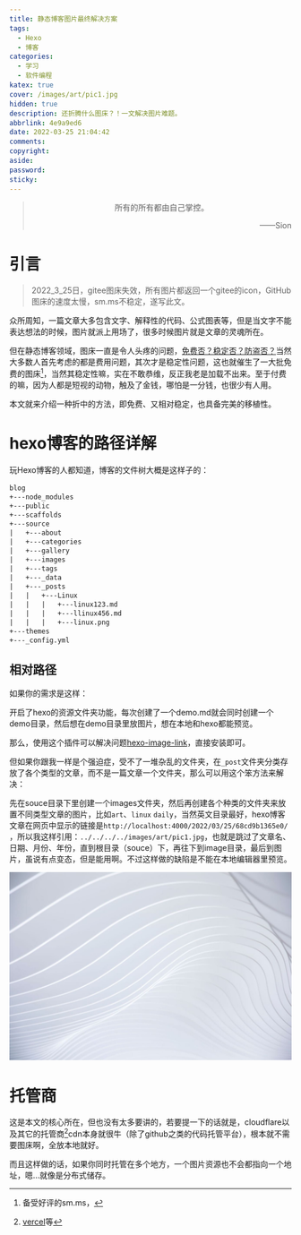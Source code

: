 ```yaml
---
title: 静态博客图片最终解决方案
tags:
  - Hexo
  - 博客
categories:
  - 学习
  - 软件编程
katex: true
cover: /images/art/pic1.jpg
hidden: true
description: 还折腾什么图床？！一文解决图片难题。
abbrlink: 4e9a9ed6
date: 2022-03-25 21:04:42
comments:
copyright:
aside:
password:
sticky:
---
```


> <center>所有的所有都由自己掌控。</center>
> <p align="right">——Sion</p>

# 引言

> 2022_3_25日，gitee图床失效，所有图片都返回一个gitee的icon，GitHub图床的速度太慢，sm.ms不稳定，遂写此文。

众所周知，一篇文章大多包含文字、解释性的代码、公式图表等，但是当文字不能表达想法的时候，图片就派上用场了，很多时候图片就是文章的灵魂所在。

但在静态博客领域，图床一直是令人头疼的问题，<u>免费否？稳定否？防盗否？</u>当然大多数人首先考虑的都是费用问题，其次才是稳定性问题，这也就催生了一大批免费的图床[^1]，当然其稳定性嘛，实在不敢恭维，反正我老是加载不出来。至于付费的嘛，因为人都是短视的动物，触及了金钱，哪怕是一分钱，也很少有人用。

本文就来介绍一种折中的方法，即免费、又相对稳定，也具备完美的移植性。

# hexo博客的路径详解

玩Hexo博客的人都知道，博客的文件树大概是这样子的：

```shell
blog
+---node_modules
+---public
+---scaffolds
+---source
|	+---about
|	+---categories
|	+---gallery
|	+---images
|	+---tags
|	+---_data
|	+---_posts
|	|   +---Linux
|	|	|	+---linux123.md
|	|	|	+---llinux456.md
|	|	|	+---linux.png
+---themes
+---_config.yml
```

## 相对路径

如果你的需求是这样：

开启了hexo的资源文件夹功能，每次创建了一个demo.md就会同时创建一个demo目录，然后想在demo目录里放图片，想在本地和hexo都能预览。

那么，使用这个插件可以解决问题[hexo-image-link](https://github.com/cocowool/hexo-image-link)，直接安装即可。

但如果你跟我一样是个强迫症，受不了一堆杂乱的文件夹，在`_post`文件夹分类存放了各个类型的文章，而不是一篇文章一个文件夹，那么可以用这个笨方法来解决：

先在souce目录下里创建一个images文件夹，然后再创建各个种类的文件夹来放置不同类型文章的图片，比如`art`、`linux` `daily`，当然英文目录最好，hexo博客文章在网页中显示的链接是`http://localhost:4000/2022/03/25/68cd9b1365e0/` ，所以我这样引用：`../../../../images/art/pic1.jpg`，也就是跳过了文章名、日期、月份、年份，直到根目录（souce）下，再往下到image目录，最后到图片，虽说有点变态，但是能用啊。不过这样做的缺陷是不能在本地编辑器里预览。

![demo](../../../../images/art/pic1.jpg)

# 托管商

这是本文的核心所在，但也没有太多要讲的，若要提一下的话就是，cloudflare以及其它的托管商[^3]cdn本身就很牛（除了github之类的代码托管平台），根本就不需要图床啊，全放本地就好。

而且这样做的话，如果你同时托管在多个地方，一个图片资源也不会都指向一个地址，嗯…就像是分布式储存。

[^1]:备受好评的sm.ms，
[^3]:[vercel](https://vercel.com/dashboard)等
